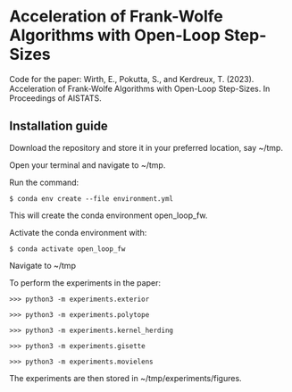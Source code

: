 # Acceleration of Frank-Wolfe Algorithms with Open-Loop Step-Sizes

Code for the paper:
Wirth, E., Pokutta, S., and Kerdreux, T. (2023). Acceleration of Frank-Wolfe Algorithms with Open-Loop Step-Sizes. In Proceedings of AISTATS.


## Installation guide

Download the repository and store it in your preferred location, say ~/tmp.

Open your terminal and navigate to ~/tmp.

Run the command:
```shell script
$ conda env create --file environment.yml
```

This will create the conda environment open_loop_fw.

Activate the conda environment with:
```shell script
$ conda activate open_loop_fw
```
Navigate to ~/tmp

To perform the experiments in the paper:

```python3 script
>>> python3 -m experiments.exterior
```
```python3 script
>>> python3 -m experiments.polytope
```
```python3 script
>>> python3 -m experiments.kernel_herding
```
```python3 script
>>> python3 -m experiments.gisette
```
```python3 script
>>> python3 -m experiments.movielens
```



The experiments are then stored in ~/tmp/experiments/figures.
